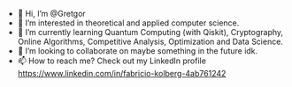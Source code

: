 - 👋 Hi, I’m @Gretgor
- 👀 I’m interested in theoretical and applied computer science.
- 🌱 I’m currently learning Quantum Computing (with Qiskit), Cryptography, Online Algorithms, Competitive Analysis, Optimization and Data Science.
- 💞️ I’m looking to collaborate on maybe something in the future idk.
- 📫 How to reach me? Check out my LinkedIn profile https://www.linkedin.com/in/fabricio-kolberg-4ab761242
<!---
Gretgor/Gretgor is a ✨ special ✨ repository because its `README.md` (this file) appears on your GitHub profile.
You can click the Preview link to take a look at your changes.
--->
